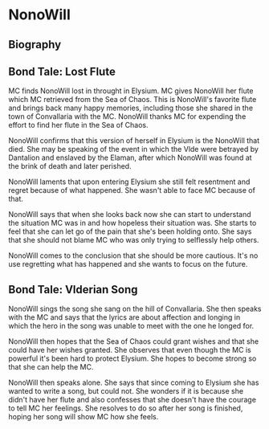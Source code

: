 # NonoWill

## Biography

## Bond Tale: Lost Flute

MC finds NonoWill lost in throught in Elysium.  MC gives NonoWill her flute which MC retrieved from the Sea of Chaos. This is NonoWill's favorite flute and brings back many happy memories, including those she shared in the town of Convallaria with the MC.  NonoWill thanks MC for expending the effort to find her flute in the Sea of Chaos.

NonoWill confirms that this version of herself in Elysium is the NonoWill that died. She may be speaking of the event in which the Vlde were betrayed by Dantalion and enslaved by the Elaman, after which NonoWill was found at the brink of death and later perished.

NonoWill laments that upon entering Elysium she still felt resentment and regret because of what happened. She wasn't able to face MC because of that.

NonoWill says that when she looks back now she can start to understand the situation MC was in and how hopeless their situation was. She starts to feel that she can let go of the pain that she's been holding onto.  She says that she should not blame MC who was only trying to selflessly help others.

NonoWill comes to the conclusion that she should be more cautious.  It's no use regretting what has happened and she wants to focus on the future.

## Bond Tale: Vlderian Song

NonoWill sings the song she sang on the hill of Convallaria. She then speaks with the MC and says that the lyrics are about affection and longing in which the hero in the song was unable to meet with the one he longed for.

NonoWill then hopes that the Sea of Chaos could grant wishes and that she could have her wishes granted. She observes that even though the MC is powerful it's been hard to protect Elysium. She hopes to become strong so that she can help the MC.

NonoWill then speaks alone.  She says that since coming to Elysium she has wanted to write a song, but could not.  She wonders if it is because she didn't have her flute and also confesses that she doesn't have the courage to tell MC her feelings. She resolves to do so after her song is finished, hoping her song will show MC how she feels.